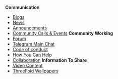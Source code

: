 **Communication**
- [Blogs](blogs)
- [News](news)
- [Announcements](announcements)
- [Community Calls & Events](community_calls)
**Community Working**
- [Forum](forum)
- [Telegram Main Chat](telegram_chat)
- [Code of conduct](code_conduct)
- [How You Can Help](getinvolved)
- [Collaboration](freeflownation:collaboration)
**Information To Share**
- [Video Content](explainer_videos)
- [ThreeFold Wallpapers](threefold_wallpapers)
